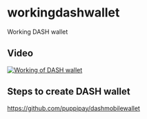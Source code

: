 # workingdashwallet
Working DASH wallet 

## Video 

[![Working of DASH wallet](https://img.youtube.com/vi/Wj8mJYc0Nlc/0.jpg)](https://www.youtube.com/watch?v=Wj8mJYc0Nlc "Working of DASH wallet")

## Steps to create DASH wallet 

 https://github.com/puppipay/dashmobilewallet

